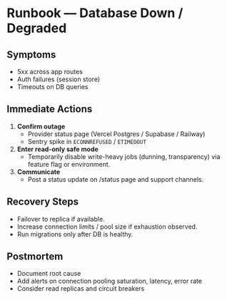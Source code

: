 
# Runbook — Database Down / Degraded

## Symptoms
- 5xx across app routes
- Auth failures (session store)
- Timeouts on DB queries

## Immediate Actions
1. **Confirm outage**
   - Provider status page (Vercel Postgres / Supabase / Railway)
   - Sentry spike in `ECONNREFUSED` / `ETIMEDOUT`
2. **Enter read-only safe mode**
   - Temporarily disable write-heavy jobs (dunning, transparency) via feature flag or environment.
3. **Communicate**
   - Post a status update on /status page and support channels.

## Recovery Steps
- Failover to replica if available.
- Increase connection limits / pool size if exhaustion observed.
- Run migrations only after DB is healthy.

## Postmortem
- Document root cause
- Add alerts on connection pooling saturation, latency, error rate
- Consider read replicas and circuit breakers
